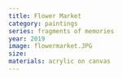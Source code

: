 ```yaml
---
title: Flower Market
category: paintings
series: fragments of memories
year: 2019
image: flowermarket.JPG
size: 
materials: acrylic on canvas
---
```

